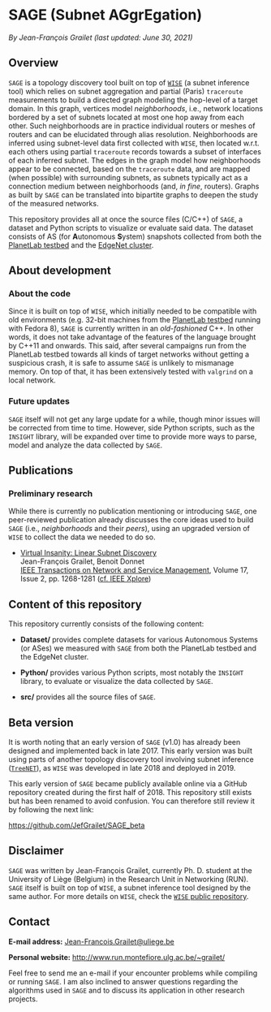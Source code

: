 # SAGE (Subnet AGgrEgation)

*By Jean-François Grailet (last updated: June 30, 2021)*

## Overview

`SAGE` is a topology discovery tool built on top of [`WISE`](https://github.com/JefGrailet/WISE) (a subnet inference tool) which relies on subnet aggregation and partial (Paris) `traceroute` measurements to build a directed graph modeling the hop-level of a target domain. In this graph, vertices model _neighborhoods_, i.e., network locations bordered by a set of subnets located at most one hop away from each other. Such neighborhoods are in practice individual routers or meshes of routers and can be elucidated through alias resolution. Neighborhoods are inferred using subnet-level data first collected with `WISE`, then located w.r.t. each others using partial `traceroute` records towards a subset of interfaces of each inferred subnet. The edges in the graph model how neighborhoods appear to be connected, based on the `traceroute` data, and are mapped (when possible) with surrounding subnets, as subnets typically act as a connection medium between neighborhoods (and, _in fine_, routers). Graphs as built by `SAGE` can be translated into bipartite graphs to deepen the study of the measured networks.

This repository provides all at once the source files (C/C++) of `SAGE`, a dataset and Python scripts to visualize or evaluate said data. The dataset consists of AS (for **A**utonomous **S**ystem) snapshots collected from both the [PlanetLab testbed](https://planet-lab.eu/) and the [EdgeNet cluster](https://edge-net.org/).

## About development

### About the code

Since it is built on top of `WISE`, which initially needed to be compatible with old environments (e.g. 32-bit machines from the [PlanetLab testbed](https://planet-lab.eu/) running with Fedora 8), `SAGE` is currently written in an _old-fashioned_ C++. In other words, it does not take advantage of the features of the language brought by C++11 and onwards. This said, after several campaigns run from the PlanetLab testbed towards all kinds of target networks without getting a suspicious crash, it is safe to assume `SAGE` is unlikely to mismanage memory. On top of that, it has been extensively tested with `valgrind` on a local network.

### Future updates

`SAGE` itself will not get any large update for a while, though minor issues will be corrected from time to time. However, side Python scripts, such as the `INSIGHT` library, will be expanded over time to provide more ways to parse, model and analyze the data collected by `SAGE`.

## Publications

### Preliminary research

While there is currently no publication mentioning or introducing `SAGE`, one peer-reviewed publication already discusses the core ideas used to build `SAGE` (i.e., _neighborhoods_ and their _peers_), using an upgraded version of `WISE` to collect the data we needed to do so.

* [Virtual Insanity: Linear Subnet Discovery](http://www.run.montefiore.ulg.ac.be/~grailet/docs/publications/WISE_TNSM_2020.pdf)<br />
  Jean-François Grailet, Benoit Donnet<br />
  [IEEE Transactions on Network and Service Management](https://www.comsoc.org/publications/journals/ieee-tnsm), Volume 17, Issue 2, pp. 1268-1281 ([cf. IEEE Xplore](https://ieeexplore.ieee.org/document/9016121))

## Content of this repository

This repository currently consists of the following content:

* **Dataset/** provides complete datasets for various Autonomous Systems (or ASes) we measured with `SAGE` from both the PlanetLab testbed and the EdgeNet cluster.

* **Python/** provides various Python scripts, most notably the `INSIGHT` library, to evaluate or visualize the data collected by `SAGE`.

* **src/** provides all the source files of `SAGE`.

## Beta version

It is worth noting that an early version of `SAGE` (v1.0) has already been designed and implemented back in late 2017. This early version was built using parts of another topology discovery tool involving subnet inference ([`TreeNET`](https://github.com/JefGrailet/treenet)), as `WISE` was developed in late 2018 and deployed in 2019.

This early version of `SAGE` became publicly available online via a GitHub repository created during the first half of 2018. This repository still exists but has been renamed to avoid confusion. You can therefore still review it by following the next link:

https://github.com/JefGrailet/SAGE_beta

## Disclaimer

`SAGE` was written by Jean-François Grailet, currently Ph. D. student at the University of Liège (Belgium) in the Research Unit in Networking (RUN). `SAGE` itself is built on top of `WISE`, a subnet inference tool designed by the same author. For more details on `WISE`, check the [`WISE` public repository](https://github.com/JefGrailet/WISE).

## Contact

**E-mail address:** Jean-Francois.Grailet@uliege.be

**Personal website:** http://www.run.montefiore.ulg.ac.be/~grailet/

Feel free to send me an e-mail if your encounter problems while compiling or running `SAGE`. I am also inclined to answer questions regarding the algorithms used in `SAGE` and to discuss its application in other research projects.
